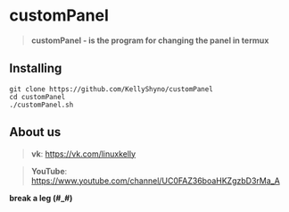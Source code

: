 # customPanel

> **customPanel - is the program for changing the panel in termux**

## Installing

```
git clone https://github.com/KellyShyno/customPanel
cd customPanel
./customPanel.sh
```

## About us

> **vk**: <https://vk.com/linuxkelly>

> **YouTube**: <https://www.youtube.com/channel/UC0FAZ36boaHKZgzbD3rMa_A>

**break a leg (#_#)**
